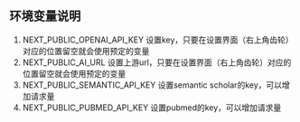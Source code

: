 
## 环境变量说明

1. NEXT_PUBLIC_OPENAI_API_KEY 设置key，只要在设置界面（右上角齿轮）对应的位置留空就会使用预定的变量
2. NEXT_PUBLIC_AI_URL 设置上游url，只要在设置界面（右上角齿轮）对应的位置留空就会使用预定的变量
3. NEXT_PUBLIC_SEMANTIC_API_KEY 设置semantic scholar的key，可以增加请求量
4. NEXT_PUBLIC_PUBMED_API_KEY 设置pubmed的key，可以增加请求量